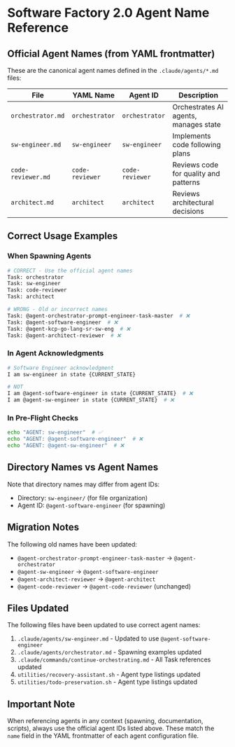 # Software Factory 2.0 Agent Name Reference

## Official Agent Names (from YAML frontmatter)

These are the canonical agent names defined in the `.claude/agents/*.md` files:

| File | YAML Name | Agent ID | Description |
|------|-----------|----------|-------------|
| `orchestrator.md` | `orchestrator` | `orchestrator` | Orchestrates AI agents, manages state |
| `sw-engineer.md` | `sw-engineer` | `sw-engineer` | Implements code following plans |
| `code-reviewer.md` | `code-reviewer` | `code-reviewer` | Reviews code for quality and patterns |
| `architect.md` | `architect` | `architect` | Reviews architectural decisions |

## Correct Usage Examples

### When Spawning Agents

```bash
# CORRECT - Use the official agent names
Task: orchestrator
Task: sw-engineer
Task: code-reviewer
Task: architect

# WRONG - Old or incorrect names
Task: @agent-orchestrator-prompt-engineer-task-master  # ❌
Task: @agent-software-engineer  # ❌
Task: @agent-kcp-go-lang-sr-sw-eng  # ❌
Task: @agent-architect-reviewer  # ❌
```

### In Agent Acknowledgments

```bash
# Software Engineer acknowledgment
I am sw-engineer in state {CURRENT_STATE}

# NOT
I am @agent-software-engineer in state {CURRENT_STATE}  # ❌
I am @agent-sw-engineer in state {CURRENT_STATE}  # ❌
```

### In Pre-Flight Checks

```bash
echo "AGENT: sw-engineer"  # ✅
echo "AGENT: @agent-software-engineer"  # ❌
echo "AGENT: @agent-sw-engineer"  # ❌
```

## Directory Names vs Agent Names

Note that directory names may differ from agent IDs:
- Directory: `sw-engineer/` (for file organization)
- Agent ID: `@agent-software-engineer` (for spawning)

## Migration Notes

The following old names have been updated:
- `@agent-orchestrator-prompt-engineer-task-master` → `@agent-orchestrator`
- `@agent-sw-engineer` → `@agent-software-engineer`
- `@agent-architect-reviewer` → `@agent-architect`
- `@agent-code-reviewer` → `@agent-code-reviewer` (unchanged)

## Files Updated

The following files have been updated to use correct agent names:
1. `.claude/agents/sw-engineer.md` - Updated to use `@agent-software-engineer`
2. `.claude/agents/orchestrator.md` - Spawning examples updated
3. `.claude/commands/continue-orchestrating.md` - All Task references updated
4. `utilities/recovery-assistant.sh` - Agent type listings updated
5. `utilities/todo-preservation.sh` - Agent type listings updated

## Important Note

When referencing agents in any context (spawning, documentation, scripts), always use the official agent IDs listed above. These match the `name` field in the YAML frontmatter of each agent configuration file.